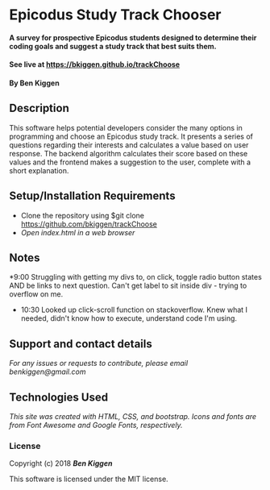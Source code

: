 # Epicodus Study Track Chooser

#### A survey for prospective Epicodus students designed to determine their coding goals and suggest a study track that best suits them.

#### See live at https://bkiggen.github.io/trackChoose

#### By Ben Kiggen

## Description
This software helps potential developers consider the many options in programming and choose an Epicodus study track. It presents a series of questions regarding their interests and calculates a value based on user response. The backend algorithm calculates their score based on these values and the frontend makes a suggestion to the user, complete with a short explanation.

## Setup/Installation Requirements


* Clone the repository using $git clone https://github.com/bkiggen/trackChoose
* _Open index.html in a web browser_

## Notes

*9:00 Struggling with getting my divs to, on click, toggle radio button states AND be links to next question. Can't get label to sit inside div - trying to overflow on me. 

* 10:30 Looked up click-scroll function on stackoverflow. Knew what I needed, didn't know how to execute, understand code I'm using.

## Support and contact details

_For any issues or requests to contribute, please email benkiggen@gmail.com_

## Technologies Used

_This site was created with HTML, CSS, and bootstrap. Icons and fonts are from Font Awesome and Google Fonts, respectively._

### License

Copyright (c) 2018 **_Ben Kiggen_**

This software is licensed under the MIT license.
